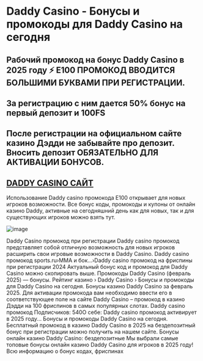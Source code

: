# Daddy Casino - Бонусы и промокоды для Daddy Casino на сегодня

## Рабочий промокод на бонус Daddy Casino в 2025 году ⚡ E100 ПРОМОКОД ВВОДИТСЯ БОЛЬШИМИ БУКВАМИ ПРИ РЕГИСТРАЦИИ.

## За регистрацию с ним дается 50% бонус на первый депозит и 100FS

## После регистрации на официальном сайте казино Дэдди не забывайте про депозит. Вносить депозит ОБЯЗАТЕЛЬНО ДЛЯ АКТИВАЦИИ БОНУСОВ.

## [DADDY CASINO САЙТ](https://linkcasino.ru/daddy_e100)

Использование Daddy casino промокода E100 открывает для новых игроков возможности. Все бонус коды, промокоды и купоны от онлайн казино Daddy, активные на сегодняшний день как для новых, так и для существующих игроков можно взять тут.

![image](https://github.com/user-attachments/assets/dfabaef3-521a-4702-9b28-ef30ff053e4b)




Daddy Casino промокод при регистрации Daddy casino промокод  представляет собой отличную возможность для новых игроков расширить свои игровые возможности в Daddy Casino.
Daddy casino промокод sports.ru›MMA и бок…›Daddy casino промокод на фриспины при регистрации 2024
Актуальный бонус код и промокод для Daddy Casino можно скопировать выше.
Промокоды Daddy Casino (февраль 2025) — бонусы. Рейтинг казино › Daddy Casino › Бонусы и промокоды для Daddy Casino на сегодня.
Бонусы казино Daddy Casino за февраль 2025. Для активации промокода вам необходимо ввести его в соответствующее поле на сайте Daddy Casino – промокод в казино Дэдди на 100 фриспинов в самых популярных слотах.
Daddy casino промокод Подписчиков: 540О себе: Daddy casino промокод активирует в 2025 году...
Бонусы и промокоды Daddy Casino на сегодня.
Бесплатный промокод в казино Daddy Casino в 2025 на бездепозитный бонус при регистрации можно получить на нашем сайте.
Бонусы онлайн казино Daddy Casino: бездепозитные
Мы выбрали самые топовые бонусы онлайн казино Daddy Casino для игроков в 2025 году! Всю информацию о бонус кодах, фриспинах
